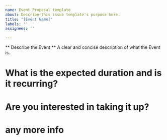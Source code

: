 ```yaml
---
name: Event Proposal template
about: Describe this issue template's purpose here.
title: "[Event Name]"
labels: ''
assignees: ''

---
```


** Describe the Event **
A clear and concise description of what the Event  is.

# What is the expected duration and is it recurring?

# Are you interested in taking it up?

# any more info
